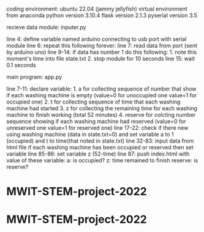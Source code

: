 coding environment:
    ubuntu 22.04 (jammy jellyfish)
    virtual environment from anaconda
    python version 3.10.4
    flask version 2.1.3
    pyserial version 3.5


recieve data module: inputer.py

line 4: 
    define variable named arduino connecting to usb port with serial module
line 6: repeat this following forever:
    line 7: read data from port (sent by arduino uno)
    line 9-14: if data has number 1 do this following:
        1. note this moment's time into file state.txt
        2. stop module for 10 seconds
    line 15: wait 0.1 seconds


main program: app.py

line 7-11: 
    declare variable:
        1.  a for collecting sequence of number that show if each washing machine is empty (value=0 for unoccupied one value=1 for occupied one)
        2.  t for collecting sequence of time that each washing machine had started
        3.  z for collecting the remaining time for each washing machine to finish working (total 52 minutes)
        4.  reserve for colcting number sequence showing if each washing machine had reserved (value=0 for unreserved one value=1 for reserved one)
line 17-22:
    check if there new using washing machine (data in state.txt=0) and set variable a to 1 (occupied) and t to time(that noted in state.txt)
line 32-83:
    input data from html file if each washing machine has been occupied or reserved then set variable
line 85-86:
    set variable z (52-time)
line 87:
    push index.html with value of these variable:
        a: is occupied?
        z: time remained to finish
        reserve: is reserve?

# MWIT-STEM-project-2022
# MWIT-STEM-project-2022
